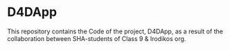 # D4DApp
This repository contains the Code of the project, D4DApp, as a result of the collaboration between SHA-students of Class 9  &amp; Irodikos org.
